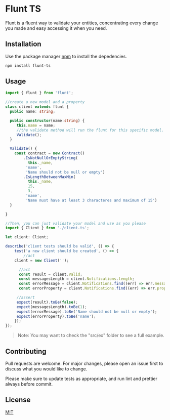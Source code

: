 # Flunt TS

Flunt is a fluent way to validate your entities, concentrating every change you made and easy accessing it when you need.

## Installation

Use the package manager [npm](https://nodejs.org/en/) to install the depedencies.

```bash
npm install flunt-ts
```

## Usage

```typescript
import { flunt } from 'flunt';

//create a new model and a property
class client extends flunt {
  public name: string;

  public constructor(name:string) {
     this.name = name;
     //the validate method will run the flunt for this specific model.
     Validate(); 
  }

  Validate() {
    const contract = new Contract()
        .IsNotNullOrEmptyString(
          this._name,
         'name',
         'Name should not be null or empty')
	    .IsLengthBetweenMaxMin(
          this._name, 
          15,
          3,
         'name', 
         'Name must have at least 3 characteres and maximum of 15') 
  }

}
```
```javascript
//Then, you can just validate your model and use as you please
import { Client } from './client.ts';

let client: Client;

describe('client tests should be valid', () => {
	test('a new client should be created', () => {
		//act
    client = new Client('');

	  //act
	  const result = client.Valid;
	  const messagesLength = client.Notifications.length;
	  const errorMessage = client.Notifications.find((err) => err.message).message;
	  const errorProperty = client.Notifications.find((err) => err.property).property;

	 //assert
	 expect(result).toBe(false);
	 expect(messagesLength).toBe(1);
	 expect(errorMessage).toBe('Name should not be null or empty');
	 expect(errorProperty).toBe('name');
	});
});

```
> Note: You may want to check the "src/ex" folder to see a full example.

## Contributing
Pull requests are welcome. For major changes, please open an issue first to discuss what you would like to change.

Please make sure to update tests as appropriate, and run lint and prettier always before commit.

## License
[MIT](https://choosealicense.com/licenses/mit/)
